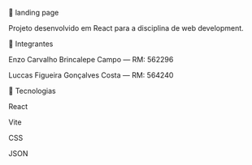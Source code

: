 🌱 landing page 

Projeto desenvolvido em React para a disciplina de web development.

👥 Integrantes

Enzo Carvalho Brincalepe Campo — RM: 562296

Luccas Figueira Gonçalves Costa — RM: 564240


🚀 Tecnologias

React

Vite 

CSS 

JSON 
